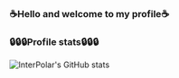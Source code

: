 ### ☕Hello and welcome to my profile☕

### 🔒🔒🔒Profile stats🔒🔒🔒
![InterPolar's GitHub stats](https://github-readme-stats.vercel.app/api?username=BruhDevel&theme=dracula)
